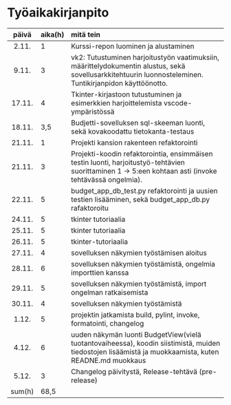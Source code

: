 # Työaikakirjanpito

| päivä  |aika(h)| mitä tein  |
| :----: |:-----| :-----|
| 2.11.  |  1   | Kurssi-repon luominen ja alustaminen |
| 9.11.  |  3   | vk2: Tutustuminen harjoitustyön vaatimuksiin, määrittelydokumentin alustus, sekä sovellusarkkitehtuurin luonnosteleminen. Tuntikirjanpidon käyttöönotto. |
| 17.11. |  4   | Tkinter-kirjastoon tutustuminen ja esimerkkien harjoittelemista vscode-ympäristössä |
| 18.11. | 3,5  | Budjetti-sovelluksen sql-skeeman luonti, sekä kovakoodattu tietokanta-testaus |
| 21.11. |  1   | Projekti kansion rakenteen refaktorointi |
| 21.11. |  3   | Projekti-koodin refaktorointia, ensimmäisen testin luonti, harjoitustyö-tehtävien suorittaminen 1 -> 5:een kohtaan asti (invoke tehtävässä ongelmia). |
| 22.11. |  5   | budget_app_db_test.py refaktorointi ja uusien testien lisääminen, sekä budget_app_db.py rafaktoroitu |
| 24.11. |  5   | tkinter tutoriaalia |
| 25.11. |  5   | tkinter tutoriaalia |
| 26.11. |  5   | tkinter-tutoriaalia |
| 27.11. |  4   | sovelluksen näkymien työstämisen aloitus |
| 28.11. |  6   | sovelluksen näkymien työstämistä, ongelmia importtien kanssa|
| 29.11. |  5   | sovelluksen näkymien työstämistä, import ongelman ratkaisemista |
| 30.11. |  4   | sovelluksen näkymien työstämistä |
| 1.12.  |  5   | projektin jatkamista build, pylint, invoke, formatointi, changelog |
| 4.12.  |  6   | uuden näkymän luonti BudgetView(vielä tuotantovaiheessa), koodin siistimistä, muiden tiedostojen lisäämistä ja muokkaamista, kuten READNE.md muokkaus   |
| 5.12.  |  3   | Changelog päivitystä, Release-tehtävä (pre-release)|
| sum(h) |  68,5  |  









